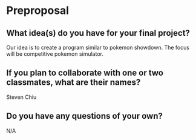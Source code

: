 # Preproposal

## What idea(s) do you have for your final project?
Our idea is to create a program similar to pokemon showdown. The focus will be competitive pokemon simulator. 

## If you plan to collaborate with one or two classmates, what are their names?
Steven Chiu

## Do you have any questions of your own?
N/A

